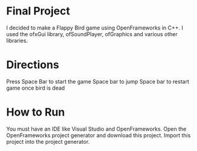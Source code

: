 # Final Project
I decided to make a Flappy Bird game using OpenFrameworks in C++.
I used the ofxGui library, ofSoundPlayer, ofGraphics and various other libraries.

# Directions
Press Space Bar to start the game
Space bar to jump
Space bar to restart game once bird is dead

# How to Run
You must have an IDE like Visual Studio and OpenFrameworks.
Open the OpenFrameworks project generator and download this project.
Import this project into the project generator.


